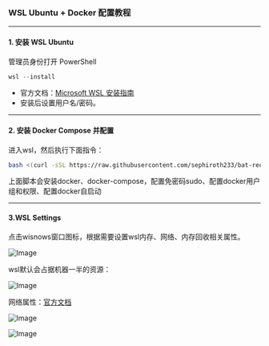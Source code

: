 ### WSL Ubuntu + Docker 配置教程

---

#### **1. 安装 WSL Ubuntu**

管理员身份打开 PowerShell

```powershell
wsl --install
```

- 官方文档：[Microsoft WSL 安装指南](https://docs.microsoft.com/zh-cn/windows/wsl/install)
- 安装后设置用户名/密码。

---


#### **2. 安装 Docker Compose 并配置**
进入wsl，然后执行下面指令：
```sh
bash <(curl -sSL https://raw.githubusercontent.com/sephiroth233/bat-reo/main/wsl-docker-setup.sh)
```
上面脚本会安装docker、docker-compose，配置免密码sudo、配置docker用户组和权限、配置docker自启动

---

#### **3.WSL Settings**
点击wisnows窗口图标，根据需要设置wsl内存、网络、内存回收相关属性。

![Image](https://github.com/user-attachments/assets/ab2774f9-57e3-41ce-951f-e87ecbf6f75a)

wsl默认会占据机器一半的资源：

![Image](https://github.com/user-attachments/assets/cce70bba-8c1b-4fb5-9540-308c8370f302)

网络属性：[官方文档](https://learn.microsoft.com/zh-cn/windows/wsl/networking)

![Image](https://github.com/user-attachments/assets/da0d219f-3333-4448-b140-ddd747f100c8)

![Image](https://github.com/user-attachments/assets/7189ae01-a2e1-4363-b715-a5ed137383e3)